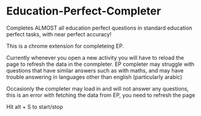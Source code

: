 # Education-Perfect-Completer
Completes ALMOST all education perfect questions in standard education perfect tasks, with near perfect accuracy!

This is a chrome extension for completeing EP.

Currently whenever you open a new activity you will have to reload the page to refresh the data in the conmpleter.
EP completer may struggle with questions that have similar answers such as with maths, and may have trouble answering in languages other than english (particularly arabic)

Occasionly the completer may load in and will not answer any questions, this is an error with fetching the data from EP, you need to refresh the page

Hit alt + S to start/stop
